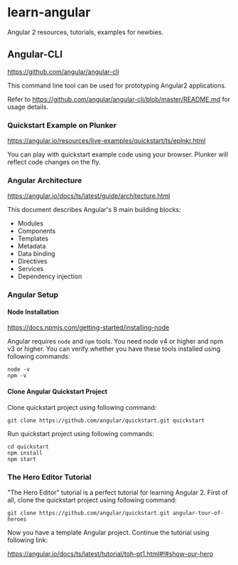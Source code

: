 # learn-angular
Angular 2 resources, tutorials, examples for newbies.

## Angular-CLI
https://github.com/angular/angular-cli

This command line tool can be used for prototyping Angular2 applications.
 
Refer to https://github.com/angular/angular-cli/blob/master/README.md for usage details.

### Quickstart Example on Plunker
https://angular.io/resources/live-examples/quickstart/ts/eplnkr.html

You can play with quickstart example code using your browser. Plunker will reflect code changes on the fly.

### Angular Architecture
https://angular.io/docs/ts/latest/guide/architecture.html

This document describes Angular's 8 main building blocks:
- Modules
-  Components
-   Templates
-   Metadata
-   Data binding
-   Directives
-   Services
-   Dependency injection

### Angular Setup
#### Node Installation
https://docs.npmjs.com/getting-started/installing-node

Angular requires `node` and `npm` tools. You need node v4 or higher and npm v3 or higher. You can verify whether you have these tools installed using following commands:

    node -v
    npm -v
    
#### Clone Angular Quickstart Project
Clone quickstart project using following command: 

    git clone https://github.com/angular/quickstart.git quickstart

Run quickstart project using following commands:

    cd quickstart
    npm install
    npm start
    
### The Hero Editor Tutorial
"The Hero Editor" tutorial is a perfect tutorial for learning Angular 2. First of all, clone the quickstart project using following command: 

    git clone https://github.com/angular/quickstart.git angular-tour-of-heroes
    
Now you have a template Angular project. Continue the tutorial using following link:

https://angular.io/docs/ts/latest/tutorial/toh-pt1.html#!#show-our-hero
